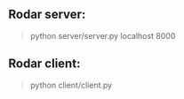 ## Rodar server:
 > python server/server.py localhost 8000

## Rodar client:
 > python client/client.py
